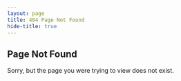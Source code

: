 ```yaml
---
layout: page
title: 404 Page Not Found
hide-title: true
---
```


<section>
  <h1>Page Not Found</h1>
  <p>Sorry, but the page you were trying to view does not exist.</p>
</section>
